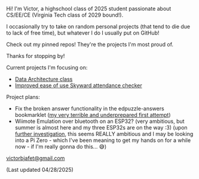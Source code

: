 Hi! I'm Victor, a highschool class of 2025 student passionate about CS/EE/CE (Virginia Tech class of 2029 bound!).

I occasionally try to take on random personal projects (that tend to die due to lack of free time), but whatever I do I usually put on GitHub!

Check out my pinned repos! They're the projects I'm most proud of.

Thanks for stopping by!

Current projects I'm focusing on:
- [Data Architecture class](https://github.com/victorbjafet/data_architecture)
- [Improved ease of use Skyward attendance checker](https://github.com/victorbjafet/absences)

Project plans:
- Fix the broken answer functionality in the edpuzzle-answers bookmarklet ([my very terrible and underprepared first attempt](https://github.com/victorbjafet/edpuzzle-answers))
- Wiimote Emulation over bluetooth on an ESP32? (very ambitious, but summer is almost here and my three ESP32s are on the way :3) (upon [further investigation](https://chatgpt.com/share/680f3d27-e998-800e-b116-d6cd8855c7af), this seems REALLY ambitious and I may be looking into a Pi Zero - which I've been meaning to get my hands on for a while now - if I'm really gonna do this... 😅)


victorbjafet@gmail.com

(Last updated 04/28/2025)

<!--
**victorbjafet/victorbjafet** is a ✨ _special_ ✨ repository because its `README.md` (this file) appears on your GitHub profile.

Here are some ideas to get you started:

- 🔭 I’m currently working on ...
- 🌱 I’m currently learning ...
- 👯 I’m looking to collaborate on ...
- 🤔 I’m looking for help with ...
- 💬 Ask me about ...
- 📫 How to reach me: ...
- 😄 Pronouns: ...
- ⚡ Fun fact: ...
-->
